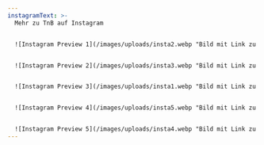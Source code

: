 ```yaml
---
instagramText: >-
  Mehr zu TnB auf Instagram


  ![Instagram Preview 1](/images/uploads/insta2.webp "Bild mit Link zu Instagram")


  ![Instagram Preview 2](/images/uploads/insta3.webp "Bild mit Link zu Instagram")


  ![Instagram Preview 3](/images/uploads/insta1.webp "Bild mit Link zu Instagram")


  ![Instagram Preview 4](/images/uploads/insta5.webp "Bild mit Link zu Instagram")


  ![Instagram Preview 5](/images/uploads/insta4.webp "Bild mit Link zu Instagram")
---
```

